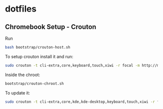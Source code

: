 # dotfiles

## Chromebook Setup - Crouton

Run

```bash
bash bootstrap/crouton-host.sh
```

To setup crouton install it and run:

```bash
sudo crouton -t cli-extra,core,keyboard,touch,xiwi -r focal -m http://mirrors.digitalocean.com/ubuntu/
```

Inside the chroot:

```bash
bootstrap/crouton-chroot.sh
```

To update it:

```bash
sudo crouton -t cli-extra,core,kde,kde-desktop,keyboard,touch,xiwi -r focal -u
```
